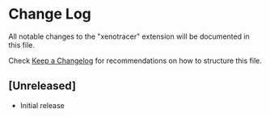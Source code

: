 # Change Log

All notable changes to the "xenotracer" extension will be documented in this file.

Check [Keep a Changelog](http://keepachangelog.com/) for recommendations on how to structure this file.

## [Unreleased]

- Initial release

